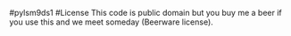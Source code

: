 #pylsm9ds1
#License
This code is public domain but you buy me a beer if you use this and we meet someday (Beerware license).
